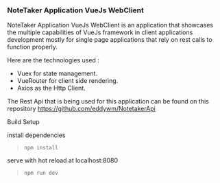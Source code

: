 ### NoteTaker Application VueJs WebClient

 NoteTaker Application VueJs WebClient is an application that showcases the multiple capabilities of VueJs framework in client applications development mostly for single page applications that rely on rest calls to function properly.

Here are the technologies used :
- Vuex for state management.
- VueRouter for client side rendering.
- Axios as the Http Client.

The Rest Api that is being used for this application can be found on this repository https://github.com/eddywm/NotetakerApi

Build Setup


install dependencies
>``npm install``

serve with hot reload at localhost:8080
> ``npm run dev``


